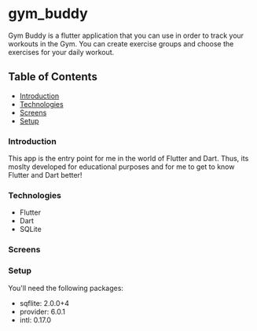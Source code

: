 # gym_buddy
Gym Buddy is a flutter application that you can use in order to track your workouts in the Gym. You can create exercise groups and choose the exercises for your daily workout.

## Table of Contents

* [Introduction](#introduction)
* [Technologies](#technologies)
* [Screens](#screens)
* [Setup](#setup)



### Introduction
This app is the entry point for me in the world of Flutter and Dart. Thus, its moslty developed for educational purposes and for me to get to know Flutter and Dart better!

### Technologies
* Flutter
* Dart
* SQLite

### Screens
### Setup

You'll need the following packages:

  * sqflite: 2.0.0+4
  * provider: 6.0.1
  * intl: 0.17.0

